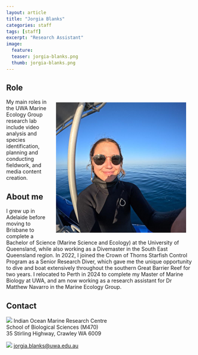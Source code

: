 ```yaml
---
layout: article
title: "Jorgia Blanks"
categories: staff
tags: [staff]
excerpt: "Research Assistant"
image:
  feature:  
  teaser: jorgia-blanks.png
  thumb: jorgia-blanks.png
---
```

## Role
<img src='/images/jorgia-blanks.png' align='right' width="350" hspace="20" vspace="10">
My main roles in the UWA Marine Ecology Group research lab include video analysis and species identification, planning and conducting fieldwork, and media content creation.

## About me
I grew up in Adelaide before moving to Brisbane to complete a Bachelor of Science (Marine Science and Ecology) at the University of Queensland, while also working as a Divemaster in the South East Queensland region. In 2022, I joined the Crown of Thorns Starfish Control Program as a Senior Research Diver, which gave me the unique opportunity to dive and boat extensively throughout the southern Great Barrier Reef for two years. I relocated to Perth in 2024 to complete my Master of Marine Biology at UWA, and am now working as a research assistant for Dr Matthew Navarro in the Marine Ecology Group.
## Contact
<img src='/images/icons/building-regular.svg' width="15px"> Indian Ocean Marine Research Centre <br>
School of Biological Sciences (M470)<br>
35 Stirling Highway, Crawley WA 6009

<img src='/images/icons/envelope-regular.svg' width="15px"> <a href="mailto:jorgia.blanks@uwa.edu.au"> jorgia.blanks@uwa.edu.au</a><br>

